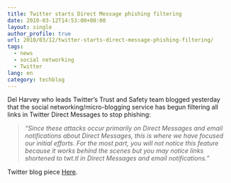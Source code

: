 ```yaml
---
title: Twitter starts Direct Message phishing filtering
date: 2010-03-12T14:53:00+00:00
layout: single
author_profile: true
url: 2010/03/12/twitter-starts-direct-message-phishing-filtering/
tags:
  - news
  - social networking
  - Twitter
lang: en
category: techblog
---
```

Del Harvey who leads Twitter’s Trust and Safety team blogged yesterday that the social networking/micro-blogging service has begun filtering all links in Twitter Direct Messages to stop phishing:

> _“Since these attacks occur primarily on Direct Messages and email notifications about Direct Messages, this is where we have focused our initial efforts. For the most part, you will not notice this feature because it works behind the scenes but you may notice links shortened to twt.tl in Direct Messages and email notifications.”_

Twitter blog piece [Here](http://blog.twitter.com/2010/03/trust-and-safety.html).